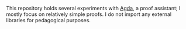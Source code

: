 This repository holds several experiments with [Agda](http://wiki.portal.chalmers.se/agda/pmwiki.php), a proof assistant; I mostly focus on relatively simple proofs. I do not import any external libraries for pedagogical purposes.
